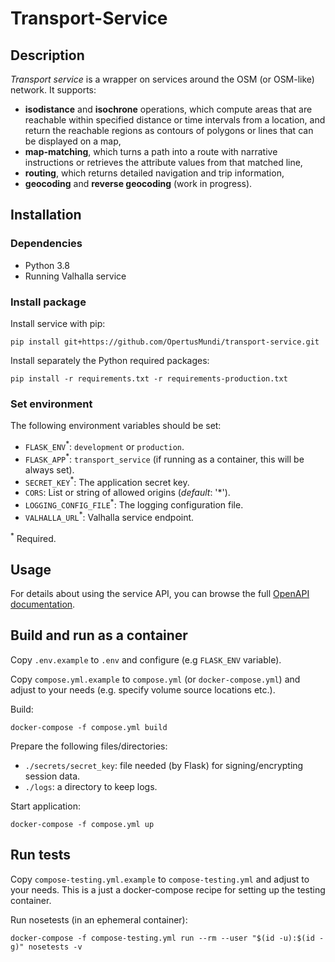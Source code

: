 # Transport-Service

## Description

*Transport service* is a wrapper on services around the OSM (or OSM-like) network. It supports:

- **isodistance** and **isochrone** operations, which compute areas that are reachable within specified distance or time intervals from a location, and return the reachable regions as contours of polygons or lines that can be displayed on a map,
- **map-matching**, which turns a path into a route with narrative instructions or retrieves the attribute values from that matched line,
- **routing**, which returns detailed navigation and trip information,
- **geocoding** and **reverse geocoding** (work in progress).

## Installation

### Dependencies

* Python 3.8
* Running Valhalla service

### Install package

Install service with pip:
```
pip install git+https://github.com/OpertusMundi/transport-service.git
```
Install separately the Python required packages:
```
pip install -r requirements.txt -r requirements-production.txt
```
### Set environment

The following environment variables should be set:
* `FLASK_ENV`<sup>*</sup>: `development` or `production`.
* `FLASK_APP`<sup>*</sup>: `transport_service` (if running as a container, this will be always set).
* `SECRET_KEY`<sup>*</sup>: The application secret key.
* `CORS`: List or string of allowed origins (*default*: '*').
* `LOGGING_CONFIG_FILE`<sup>*</sup>: The logging configuration file.
* `VALHALLA_URL`<sup>*</sup>: Valhalla service endpoint.

<sup>*</sup> Required.

## Usage

For details about using the service API, you can browse the full [OpenAPI documentation](https://opertusmundi.github.io/transport-service/).

## Build and run as a container

Copy `.env.example` to `.env` and configure (e.g `FLASK_ENV` variable).

Copy `compose.yml.example` to `compose.yml` (or `docker-compose.yml`) and adjust to your needs (e.g. specify volume source locations etc.).

Build:

    docker-compose -f compose.yml build

Prepare the following files/directories:

   * `./secrets/secret_key`: file needed (by Flask) for signing/encrypting session data.
   * `./logs`: a directory to keep logs.

Start application:

    docker-compose -f compose.yml up


## Run tests

Copy `compose-testing.yml.example` to `compose-testing.yml` and adjust to your needs. This is a just a docker-compose recipe for setting up the testing container.

Run nosetests (in an ephemeral container):

    docker-compose -f compose-testing.yml run --rm --user "$(id -u):$(id -g)" nosetests -v
